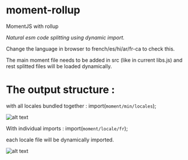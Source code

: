 # moment-rollup
MomentJS with rollup

*Natural esm code splitting using dynamic import.*


Change the language in browser to french/es/hi/ar/fr-ca to check this.

The main moment file needs to be added in src (like in current libs.js) and rest splitted files will be loaded dynamically.

# The output structure :

with all locales bundled together :
import(`moment/min/locales`);

![alt text](https://user-images.githubusercontent.com/8266671/74328695-614b5380-4db4-11ea-9779-b6bd21245fa1.png)

 
With individual imports :
import(`moment/locale/fr`);
 
each locale file will be dynamically imported.

![alt text](https://user-images.githubusercontent.com/8266671/74328675-58f31880-4db4-11ea-8ec7-56a5f26653f3.png)
 
